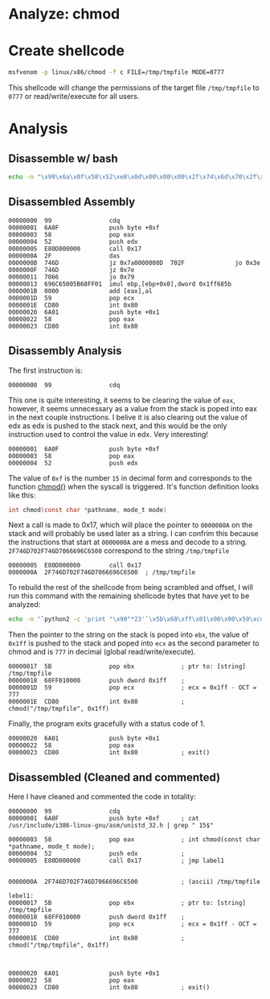 # Analyze: chmod

# Create shellcode
```bash
msfvenom -p linux/x86/chmod -f c FILE=/tmp/tmpfile MODE=0777
```

This shellcode will change the permissions of the target file `/tmp/tmpfile` to `0777` or read/write/execute for all users.

# Analysis

## Disassemble w/ bash
```bash
echo -n "\x99\x6a\x0f\x58\x52\xe8\x0d\x00\x00\x00\x2f\x74\x6d\x70\x2f\x74\x6d\x70\x66\x69\x6c\x65\x00\x5b\x68\xff\x01\x00\x00\x59\xcd\x80\x6a\x01\x58\xcd\x80" | ndisasm -u -
```

## Disassembled Assembly

```x86asm
00000000  99                cdq
00000001  6A0F              push byte +0xf
00000003  58                pop eax
00000004  52                push edx
00000005  E80D000000        call 0x17
0000000A  2F                das
0000000B  746D              jz 0x7a0000000D  702F              jo 0x3e
0000000F  746D              jz 0x7e
00000011  7066              jo 0x79
00000013  696C65005B68FF01  imul ebp,[ebp+0x0],dword 0x1ff685b
0000001B  0000              add [eax],al
0000001D  59                pop ecx
0000001E  CD80              int 0x80
00000020  6A01              push byte +0x1
00000022  58                pop eax
00000023  CD80              int 0x80
```

## Disassembly Analysis
The first instruction is:

```x86asm
00000000  99                cdq
```

This one is quite interesting, it seems to be clearing the value of `eax`, however, it seems unnecessary as a value from the stack is poped into eax in the next couple instructions. I belive it is also clearing out the value of edx as edx is pushed to the stack next, and this would be the only instruction used to control the value in edx. Very interesting!

```x86asm
00000001  6A0F              push byte +0xf
00000003  58                pop eax
00000004  52                push edx
```

The value of `0xf` is the number `15` in decimal form and corresponds to the function [chmod()](https://man7.org/linux/man-pages/man2/chmod.2.html) when the syscall is triggered. It's function definition looks like this:

```c
int chmod(const char *pathname, mode_t mode)
```

Next a call is made to 0x17, which will place the pointer to `0000000A` on the stack and will probably be used later as a string. I can confrim this because the instructions that start at `0000000A` are a mess and decode to a string. `2F746D702F746D7066696C6500` correspond to the string `/tmp/tmpfile`

```x86asm
00000005  E80D000000        call 0x17
0000000A  2F746D702F746D7066696C6500  ; /tmp/tmpfile
```

To rebuild the rest of the shellcode from being scrambled and offset, I will run this command with the remaining shellcode bytes that have yet to be analyzed:

```bash
echo -n "`python2 -c 'print "\x90"*23'`\x5b\x68\xff\x01\x00\x00\x59\xcd\x80\x6a\x01\x58\xcd\x80" | ndisasm -u -p intel - | grep -v nop
```

Then the pointer to the string on the stack is poped into `ebx`, the value of `0x1ff` is pushed to the stack and poped into `ecx` as the second parameter to chmod and is `777` in decimal (global read/write/execute).

```x86asm
00000017  5B                pop ebx             ; ptr to: [string] /tmp/tmpfile
00000018  68FF010000        push dword 0x1ff    ; 
0000001D  59                pop ecx             ; ecx = 0x1ff - OCT = 777
0000001E  CD80              int 0x80            ; chmod("/tmp/tmpfile", 0x1ff)
```

Finally, the program exits gracefully with a status code of 1. 

```x86asm
00000020  6A01              push byte +0x1      
00000022  58                pop eax
00000023  CD80              int 0x80            ; exit()
```





## Disassembled (Cleaned and commented)

Here I have cleaned and commented the code in totality:

```x86asm
00000000  99                cdq             
00000001  6A0F              push byte +0xf      ; cat /usr/include/i386-linux-gnu/asm/unistd_32.h | grep " 15$"
                                                
00000003  58                pop eax             ; int chmod(const char *pathname, mode_t mode);
00000004  52                push edx            ; 
00000005  E80D000000        call 0x17           ; jmp label1


0000000A  2F746D702F746D7066696C6500            ; (ascii) /tmp/tmpfile

lebel1:
00000017  5B                pop ebx             ; ptr to: [string] /tmp/tmpfile
00000018  68FF010000        push dword 0x1ff    ; 
0000001D  59                pop ecx             ; ecx = 0x1ff - OCT = 777
0000001E  CD80              int 0x80            ; chmod("/tmp/tmpfile", 0x1ff)



00000020  6A01              push byte +0x1      
00000022  58                pop eax
00000023  CD80              int 0x80            ; exit()
```
